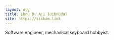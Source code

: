 ```yaml
---
layout: org
title: Ibnu D. Aji (@ibnuda)
site: https://siskam.link
---
```

Software engineer, mechanical keyboard hobbyist.
